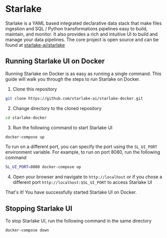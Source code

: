 # Starlake

Starlake is a YAML based integrated declarative data stack that make files ingestion and SQL / Python transformations pipelines easy to build, maintain, and monitor. 
It also provides a rich and intuitive UI to build and manage your data pipelines.
The core project is open source and can be found at [starlake-ai/starlake](https://github.com/starlake-ai/starlake)

## Running Starlake UI on Docker

Running Starlake on Docker is as easy as running a single command. 
This guide will walk you through the steps to run Starlake on Docker.

1. Clone this repository
```bash
git clone https://github.com/starlake-ai/starlake-docker.git
```

2. Change directory to the cloned repository
```bash
cd starlake-docker
```

3. Run the following command to start Starlake UI
```bash
docker-compose up
```

To run on a different port, you can specify the port using the `SL_UI_PORT` environment variable. For example, to run on port 8080, run the following command
```bash  
SL_UI_PORT=8080 docker-compose up
```

4. Open your browser and navigate to `http://localhost` or if you chose a different port `http://localhost:$SL_UI_PORT` to access Starlake UI

That's it! You have successfully started Starlake UI on Docker.

## Stopping Starlake UI
To stop Starlake UI, run the following command in the same directory
```bash
docker-compose down
```
